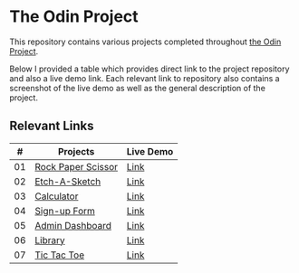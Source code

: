 # The Odin Project

This repository contains various projects completed throughout [the Odin Project](https://www.theodinproject.com/).

Below I provided a table which provides direct link to the project repository and also a live demo link. Each relevant link to repository also contains a screenshot of the live demo as well as the general description of the project.

## Relevant Links

| #   | Projects                                           | Live Demo                                                     |
| --- | -------------------------------------------------- | ------------------------------------------------------------- |
| 01  | [Rock Paper Scissor](../master/rock-paper-scissor) | [Link](https://rockpaperscissors-donhgyunsuh.netlify.app/)    |
| 02  | [Etch-A-Sketch](../master/etch-a-sketch)           | [Link](https://etchaskecth-donghyunsuh.netlify.app/)          |
| 03  | [Calculator](../master/javascript-calculator)      | [Link](https://javascriptcalculator-donghyunsuh.netlify.app/) |
| 04  | [Sign-up Form](../master/signup-form)              | [Link](https://signupform-donghyunsuh.netlify.app/)           |
| 05  | [Admin Dashboard](../master/admin-dashboard)       | [Link](https://admindashboard-donghyunsuh.netlify.app/)       |
| 06  | [Library](../master/library-project)               | [Link](https://library-project-donghyunsuh.netlify.app/)      |
| 07  | [Tic Tac Toe](../master/tic-tac-toe)               | [Link](https://tictactoe-donghyunsuh.netlify.app/)            |
